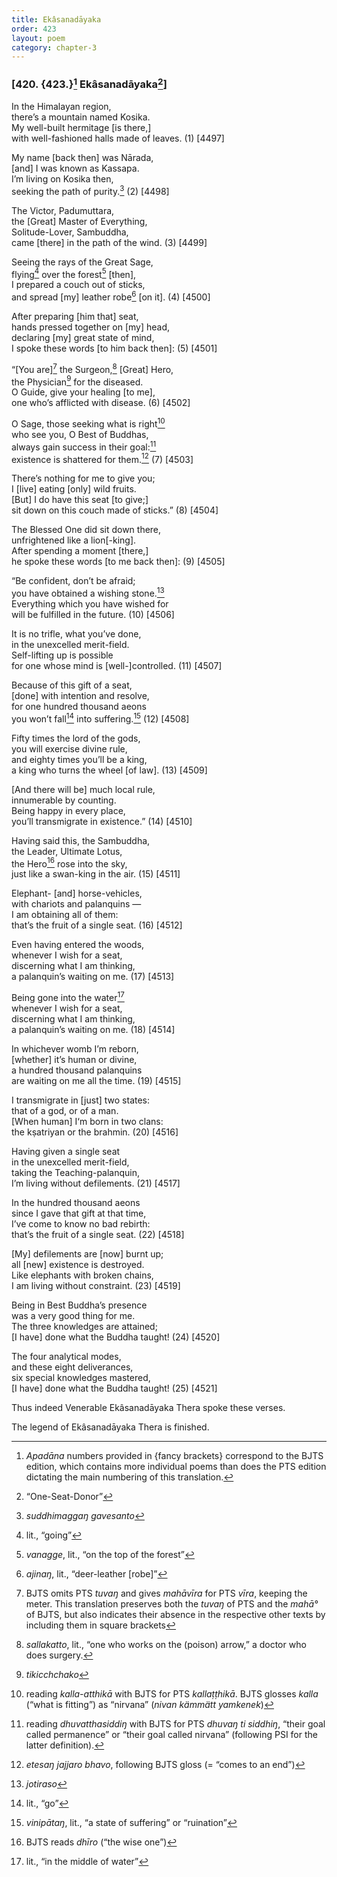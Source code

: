 ```yaml
---
title: Ekâsanadāyaka
order: 423
layout: poem
category: chapter-3
---
```


### \[420. {423.}[^1] Ekâsanadāyaka[^2]\]

In the Himalayan region,  
there’s a mountain named Kosika.  
My well-built hermitage \[is there,\]  
with well-fashioned halls made of leaves. (1) \[4497\]

My name \[back then\] was Nārada,  
\[and\] I was known as Kassapa.  
I’m living on Kosika then,  
seeking the path of purity.[^3] (2) \[4498\]

The Victor, Padumuttara,  
the \[Great\] Master of Everything,  
Solitude-Lover, Sambuddha,  
came \[there\] in the path of the wind. (3) \[4499\]

Seeing the rays of the Great Sage,  
flying[^4] over the forest[^5] \[then\],  
I prepared a couch out of sticks,  
and spread \[my\] leather robe[^6] \[on it\]. (4) \[4500\]

After preparing \[him that\] seat,  
hands pressed together on \[my\] head,  
declaring \[my\] great state of mind,  
I spoke these words \[to him back then\]: (5) \[4501\]

“\[You are\][^7] the Surgeon,[^8] \[Great\] Hero,  
the Physician[^9] for the diseased.  
O Guide, give your healing \[to me\],  
one who’s afflicted with disease. (6) \[4502\]

O Sage, those seeking what is right[^10]  
who see you, O Best of Buddhas,  
always gain success in their goal:[^11]  
existence is shattered for them.[^12] (7) \[4503\]

There’s nothing for me to give you;  
I \[live\] eating \[only\] wild fruits.  
\[But\] I do have this seat \[to give;\]  
sit down on this couch made of sticks.” (8) \[4504\]

The Blessed One did sit down there,  
unfrightened like a lion\[-king\].  
After spending a moment \[there,\]  
he spoke these words \[to me back then\]: (9) \[4505\]

“Be confident, don’t be afraid;  
you have obtained a wishing stone.[^13]  
Everything which you have wished for  
will be fulfilled in the future. (10) \[4506\]

It is no trifle, what you’ve done,  
in the unexcelled merit-field.  
Self-lifting up is possible  
for one whose mind is \[well-\]controlled. (11) \[4507\]

Because of this gift of a seat,  
\[done\] with intention and resolve,  
for one hundred thousand aeons  
you won’t fall[^14] into suffering.[^15] (12) \[4508\]

Fifty times the lord of the gods,  
you will exercise divine rule,  
and eighty times you’ll be a king,  
a king who turns the wheel \[of law\]. (13) \[4509\]

\[And there will be\] much local rule,  
innumerable by counting.  
Being happy in every place,  
you’ll transmigrate in existence.” (14) \[4510\]

Having said this, the Sambuddha,  
the Leader, Ultimate Lotus,  
the Hero[^16] rose into the sky,  
just like a swan-king in the air. (15) \[4511\]

Elephant- \[and\] horse-vehicles,  
with chariots and palanquins —  
I am obtaining all of them:  
that’s the fruit of a single seat. (16) \[4512\]

Even having entered the woods,  
whenever I wish for a seat,  
discerning what I am thinking,  
a palanquin’s waiting on me. (17) \[4513\]

Being gone into the water[^17]  
whenever I wish for a seat,  
discerning what I am thinking,  
a palanquin’s waiting on me. (18) \[4514\]

In whichever womb I’m reborn,  
\[whether\] it’s human or divine,  
a hundred thousand palanquins  
are waiting on me all the time. (19) \[4515\]

I transmigrate in \[just\] two states:  
that of a god, or of a man.  
\[When human\] I‘m born in two clans:  
the kṣatriyan or the brahmin. (20) \[4516\]

Having given a single seat  
in the unexcelled merit-field,  
taking the Teaching-palanquin,  
I’m living without defilements. (21) \[4517\]

In the hundred thousand aeons  
since I gave that gift at that time,  
I’ve come to know no bad rebirth:  
that’s the fruit of a single seat. (22) \[4518\]

\[My\] defilements are \[now\] burnt up;  
all \[new\] existence is destroyed.  
Like elephants with broken chains,  
I am living without constraint. (23) \[4519\]

Being in Best Buddha’s presence  
was a very good thing for me.  
The three knowledges are attained;  
\[I have\] done what the Buddha taught! (24) \[4520\]

The four analytical modes,  
and these eight deliverances,  
six special knowledges mastered,  
\[I have\] done what the Buddha taught! (25) \[4521\]

Thus indeed Venerable Ekâsanadāyaka Thera spoke these verses.

The legend of Ekâsanadāyaka Thera is finished.

[^1]: *Apadāna* numbers provided in {fancy brackets} correspond to the BJTS edition, which contains more individual poems than does the PTS edition dictating the main numbering of this translation.

[^2]: “One-Seat-Donor”

[^3]: *suddhimaggaŋ gavesanto*

[^4]: lit., “going”

[^5]: *vanagge*, lit., “on the top of the forest”

[^6]: *ajinaŋ*, lit., “deer-leather \[robe\]”

[^7]: BJTS omits PTS *tuvaŋ* and gives *mahāvīra* for PTS *vīra*, keeping the meter. This translation preserves both the *tuvaŋ* of PTS and the *mahā°* of BJTS, but also indicates their absence in the respective other texts by including them in square brackets

[^8]: *sallakatto*, lit., “one who works on the (poison) arrow,” a doctor who does surgery.

[^9]: *tiki<span class="diacritics" data-state="on">c</span><span class="no-diacritics" data-state="off">ch</span>chako*

[^10]: reading *kalla-atthikā* with BJTS for PTS *kallaṭṭhikā*. BJTS glosses *kalla* (“what is fitting”) as “nirvana” (*nivan kämmätt yamkenek*)

[^11]: reading *dhuvatthasiddiŋ* with BJTS for PTS *dhuvaŋ ti siddhiŋ*, “their goal called permanence” or “their goal called nirvana” (following PSI for the latter definition).

[^12]: *etesaŋ jajjaro bhavo*, following BJTS gloss (= “comes to an end”)

[^13]: *jotiraso*

[^14]: lit., “go”

[^15]: *vinipātaŋ*, lit., “a state of suffering” or “ruination”

[^16]: BJTS reads *dhīro* (“the wise one”)

[^17]: lit., “in the middle of water”
